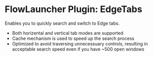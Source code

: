 # FlowLauncher Plugin: EdgeTabs

Enables you to quickly search and switch to Edge tabs.

- Both horizental and vertical tab modes are supported
- Cache mechanism is used to speed up the search process
- Optimized to avoid traversing unnecessuary controls, resulting in acceptable search speed even if you have ~500 open windows
